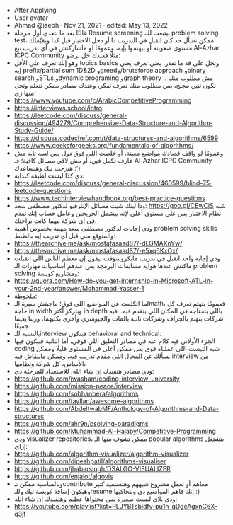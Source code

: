 - After Applying
- User avatar
- Ahmad @iaebh · Nov 21, 2021 · edited: May 13, 2022
- غالبًا بعد ما بتعدي أول مرحلة Resume screening بيتبعت لك problem solving test، ممكن تسأل حد كان اتقبل في التدريب دا أو دخل الاختبار قبل كدا ويقيّملك مستوى صعوبته أو بيهتموا بإيه، وعمومًا لو ماشاركتش في أي تدريب تبع Al-Azhar ICPC Community مثلًا فعندك حل برضو:
- وهو إنك تعرف على الأقل topics basics وتحل على قد ما تقدر، يعني تعرف يعني إيه prefix/partial sum 1D&2D وgreedy/bruteforce approach وbinary search وSTLs وdynamic programing وgraph theory .. مش مطلوب منك تكون تنين مجنح، بس مطلوب منك تعرف تفكر، وعندك مصادر ممكن تتعلم وتحل منها زي:
- https://www.youtube.com/c/ArabicCompetitiveProgramming 
- https://interviews.school/intro
- https://leetcode.com/discuss/general-discussion/494279/Comprehensive-Data-Structure-and-Algorithm-Study-Guide/
- https://discuss.codechef.com/t/data-structures-and-algorithms/6599
- https://www.geeksforgeeks.org/fundamentals-of-algorithms/
- وعمومًا لو واقف قصادك مواضيع معينة، أو خلصت اللي فوق دول بس لسه تايه مش عارف تكمل فين، أو مش لاقي مسائل كافية؛ فـ Al-Azhar ICPC Community هيرحب بيك وهيساعدك :')
- دي كذا ليست لطيفة كبداية:
- https://leetcode.com/discuss/general-discussion/460599/blind-75-leetcode-questions
- https://www.techinterviewhandbook.org/best-practice-questions
- ودا لينك شيت مسائل الإنترفيو لدكتور مصطفى سعد: https://goo.gl/CEwCjS شبه نظام الاختبار بس على مستوى أعلى لإنه بيشمل الخريجين وعامل حساب إنك تقدم في أي شركة مهما كانت براحتك.
- ودي إجابات لدكتور مصطفى سعد مهمة بخصوص أهمية problem solving skills والمتوقع مني قبل أي تدريب إيه بالظبط:
- https://thearchive.me/ask/mostafasaad87/-dLGMAXnYw/
- https://thearchive.me/ask/mostafasaad87/-e5xq6KxOx/
- ودي إجابة واحد اتقبل في تدريب مايكروسوفت بيقول إن معظم الناس اللي اتقبلت ماكنش عندها هواية مسابقات البرمجة بس عندهم أساسيات مهارات الـ problem solving ومشاريع كويسة:
- https://quora.com/How-do-you-get-internship-in-Microsoft-ATL-in-your-2nd-year/answer/Mohammad-Yasser-1
- ملحوطة:
- لما اتكلمت عن المواضيع اللي فوق؛ ماجبتش سيرة الـmath، فعمومًا بتهتم تعرف كل حاجة in width وبتركز أكتر in depth باللي بتحتاجه في المكان اللي بتقدم فيه.. فيه شركات بتهتم بالجراف وشركات تانية بالماث والجيومتري وأخرى بكليهما، وربنا يعيننا جميعًا.
- بالنسبة للـinterview فبتكون behavioral and technical:
- الجزء الأولاني فيه كلام عنه في مصادر التعليق اللي فوقي، أما التانية فبيكون فيها coding شبه التيست اللي عملناه فوق بس ممكن أعلى في المستوى قليلًا وممكن يسألك عن المجال اللي مقدم تدريب فيه، وممكن مايبقاش فيه interview من الأساس، كل شركة ونظامها،
- ودي مصادر هتفيدك إن شاء الله، للاستعداد للمرحلة دي:
- https://github.com/jwasham/coding-interview-university
- https://github.com/mission-peace/interview
- https://github.com/sobhanbera/algorithms
- https://github.com/tayllan/awesome-algorithms
- https://github.com/AbdeltwabMF/Anthology-of-Algorithms-and-Data-structures
- https://github.com/ahr9n/psolving-paradigms
- https://github.com/Muhammad-Al-Halaby/Competitive-Programming
- ودي visualizer repositories، ممكن تشوف منها الـ popular algorithms بتشتغل إزاي:
- https://github.com/algorithm-visualizer/algorithm-visualizer
- https://github.com/dipeshpatil/algorithms-visualiser
- https://github.com/jhabarsingh/DSALGO-VISUALIZER
- https://github.com/enjalot/algovis
- وبالمناسبة ممكن تـcontribute معاهم أو تعمل مشروع شبههم وهتستفيد كتير وهيكون إضافة كويسة ليك وللـresume إنك فاهم المواضيع دي وبتحاكيها :) 
- ودي بلاي ليست صغيرة بس محتواها عظيم وهتفيدك إن شاء الله:
- https://youtube.com/playlist?list=PLJYBTsbldfv-pu1n_qDgcAgxnC6X-q3jf